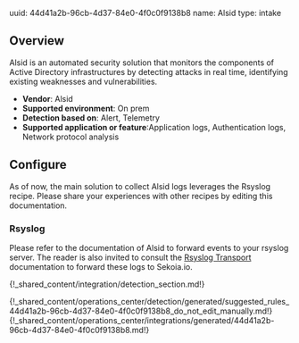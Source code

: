 uuid: 44d41a2b-96cb-4d37-84e0-4f0c0f9138b8
name: Alsid
type: intake

## Overview
Alsid is an automated security solution that monitors the components of Active Directory infrastructures by detecting attacks in real time, identifying existing weaknesses and vulnerabilities.

- **Vendor**: Alsid
- **Supported environment**: On prem
- **Detection based on**: Alert, Telemetry
- **Supported application or feature**:Application logs, Authentication logs, Network protocol analysis





## Configure

As of now, the main solution to collect Alsid logs leverages the Rsyslog recipe. Please share your experiences with other recipes by editing this documentation.

### Rsyslog

Please refer to the documentation of Alsid to forward events to your rsyslog server. The reader is also invited to consult the [Rsyslog Transport](/integration/ingestion_methods/syslog/overview.md) documentation to forward these logs to Sekoia.io.

{!_shared_content/integration/detection_section.md!}

{!_shared_content/operations_center/detection/generated/suggested_rules_44d41a2b-96cb-4d37-84e0-4f0c0f9138b8_do_not_edit_manually.md!}
{!_shared_content/operations_center/integrations/generated/44d41a2b-96cb-4d37-84e0-4f0c0f9138b8.md!}

